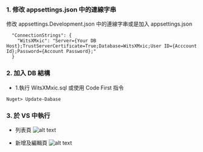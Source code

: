 ### 1. 修改 appsettings.json 中的連線字串

修改 appsettings.Development.json 中的連線字串或是加入 appsettings.json

```
  "ConnectionStrings": {
    "WitsXMxic": "Server={Your DB Host};TrustServerCertificate=True;Database=WitsXMxic;User ID={Acccount Id};Password={Account Password};"
  }
```

### 2. 加入 DB 結構

- 1.執行 WitsXMxic.sql 或使用 Code First 指令

```
Nuget> Update-Dabase
```

### 3. 於 VS 中執行

- 列表頁
  ![alt text](https://i.imgur.com/Z5dUalU.jpg)

- 新增及編輯頁
  ![alt text](https://i.imgur.com/cunPRRr.jpeg)
